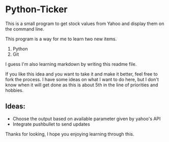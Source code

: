 # Python-Ticker
This is a small program to get stock values from Yahoo and display them on the command line.

This program is a way for me to learn two new items.
1. Python
1. Git

I guess I'm also learning markdown by writing this readme file.

If you like this idea and you want to take it and make it better, feel free to fork the process.  I have some ideas on what I want to do here, but I don't know when it will get done as this is about 5th in the line of priorities and hobbies.

## Ideas:
* Choose the output based on available parameter given by yahoo's API
* Integrate pushbullet to send updates 

Thanks for looking, I hope you enjoying learning through this.
